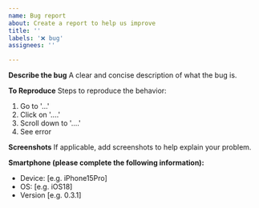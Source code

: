 ```yaml
---
name: Bug report
about: Create a report to help us improve
title: ''
labels: '❌ bug'
assignees: ''

---
```


**Describe the bug**
A clear and concise description of what the bug is.

**To Reproduce**
Steps to reproduce the behavior:
1. Go to '...'
2. Click on '....'
3. Scroll down to '....'
4. See error

**Screenshots**
If applicable, add screenshots to help explain your problem.

**Smartphone (please complete the following information):**
 - Device: [e.g. iPhone15Pro]
 - OS: [e.g. iOS18]
 - Version [e.g. 0.3.1]
